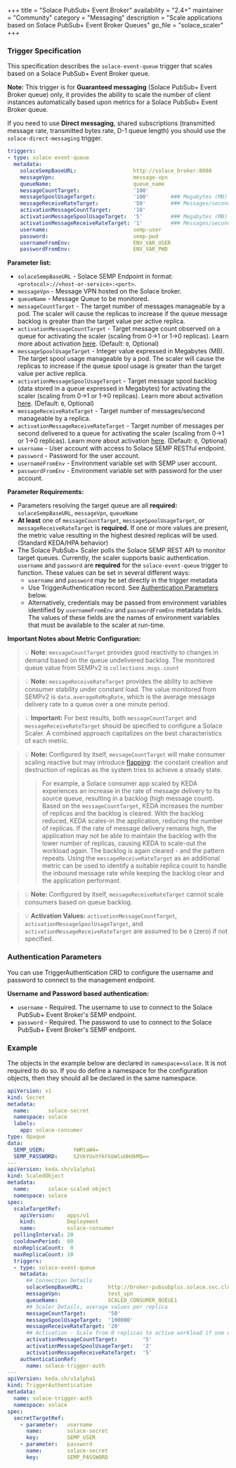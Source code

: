 +++
title = "Solace PubSub+ Event Broker"
availability = "2.4+"
maintainer = "Community"
category = "Messaging"
description = "Scale applications based on Solace PubSub+ Event Broker Queues"
go_file = "solace_scaler"
+++

### Trigger Specification

This specification describes the `solace-event-queue` trigger that scales based on a Solace PubSub+ Event Broker queue.

**Note:**
This trigger is for **Guaranteed messaging** (Solace PubSub+ Event Broker queue) only, it provides the ability to scale the number of client instances automatically based upon metrics for a Solace PubSub+ Event Broker queue.

If you need to use **Direct messaging**, shared subscriptions (transmitted message rate, transmitted bytes rate, D-1 queue length) you should use the `solace-direct-messaging` trigger.


```yaml
triggers:
- type: solace-event-queue
  metadata:
    solaceSempBaseURL:                  http://solace_broker:8080
    messageVpn:                         message-vpn
    queueName:                          queue_name
    messageCountTarget:                 '100'
    messageSpoolUsageTarget:            '100'       ### Megabytes (MB)
    messageReceiveRateTarget:           '50'        ### Messages/second over last 1 minute interval
    activationMessageCountTarget:       '10'
    activationMessageSpoolUsageTarget:  '5'         ### Megabytes (MB)
    activationMessageReceiveRateTarget: '1'         ### Messages/second over last 1 minute interval
    username:                           semp-user
    password:                           semp-pwd
    usernameFromEnv:                    ENV_VAR_USER
    passwordFromEnv:                    ENV_VAR_PWD
```

**Parameter list:**

- `solaceSempBaseURL` - Solace SEMP Endpoint in format: `<protocol>://<host-or-service>:<port>`.
- `messageVpn` - Message VPN hosted on the Solace broker.
- `queueName` - Message Queue to be monitored.
- `messageCountTarget` - The target number of messages manageable by a pod. The scaler will cause the replicas to increase if the queue message backlog is greater than the target value per active replica.
- `activationMessageCountTarget` - Target message count observed on a queue for activating the scaler (scaling from 0->1 or 1->0 replicas). Learn more about activation [here](./../concepts/scaling-deployments.md#activating-and-scaling-thresholds). (Default: `0`, Optional)
- `messageSpoolUsageTarget` - Integer value expressed in Megabytes (MB). The target spool usage manageable by a pod. The scaler will cause the replicas to increase if the queue spool usage is greater than the target value per active replica.
- `activationMessageSpoolUsageTarget` - Target message spool backlog (data stored in a queue expressed in Megabytes) for activating the scaler (scaling from 0->1 or 1->0 replicas). Learn more about activation [here](./../concepts/scaling-deployments.md#activating-and-scaling-thresholds). (Default: `0`, Optional)
- `messageReceiveRateTarget` - Target number of messages/second manageable by a replica.
- `activationMessageReceiveRateTarget` - Target number of messages per second delivered to a queue for activating the scaler (scaling from 0->1 or 1->0 replicas). Learn more about activation [here](./../concepts/scaling-deployments.md#activating-and-scaling-thresholds). (Default: `0`, Optional)
- `username` - User account with access to Solace SEMP RESTful endpoint.
- `password` - Password for the user account.
- `usernameFromEnv` - Environment variable set with SEMP user account.
- `passwordFromEnv` - Environment variable set with password for the user account.

**Parameter Requirements:**

- Parameters resolving the target queue are all **required:** `solaceSempBaseURL`, `messageVpn`, `queueName`
- **At least** one of `messageCountTarget`, `messageSpoolUsageTarget`, or `messageReceiveRateTarget` is **required.** If one or more values are present, the metric value resulting in the highest desired replicas will be used. (Standard KEDA/HPA behavior)
- The Solace PubSub+ Scaler polls the Solace SEMP REST API to monitor target queues. Currently, the scaler supports basic authentication. `username` and `password` are **required** for the `solace-event-queue` trigger to function. These values can be set in several different ways:
    - `username` and `password` may be set directly in the trigger metadata
    - Use TriggerAuthentication record. See [Authentication Parameters](#authentication-parameters) below.
    - Alternatively, credentials may be passed from environment variables identified by `usernameFromEnv` and `passwordFromEnv` metadata fields. The values of these fields are the names of environment variables that must be available to the scaler at run-time.

**Important Notes about Metric Configuration:**

> &#128161; **Note:** `messageCountTarget` provides good reactivity to changes in demand based on the queue undelivered backlog. The monitored queue value from SEMPv2 is `collections.msgs.count`

> &#128161; **Note:** `messageReceiveRateTarget` provides the ability to achieve consumer stability under constant load. The value monitored from SEMPv2 is `data.averageRxMsgRate`, which is the average message delivery rate to a queue over a one minute period.

> &#128161; **Important:** For best results, both `messageCountTarget` and `messageReceiveRateTarget` should be specified to configure a Solace Scaler. A combined approach capitalizes on the best characteristics of each metric.

> &#128161; **Note:** Configured by itself, `messageCountTarget` will make consumer scaling reactive but may introduce [flapping](https://kubernetes.io/docs/tasks/run-application/horizontal-pod-autoscale/#flapping): the constant creation and destruction of replicas as the system tries to achieve a steady state.
>> For example, a Solace consumer app scaled by KEDA experiences an increase in the rate of message delivery to its source queue, resulting in a backlog (high message count). Based on the `messageCountTarget`, KEDA increases the number of replicas and the backlog is cleared. With the backlog reduced, KEDA scales-in the application, reducing the number of replicas. If the rate of message delivery remains high, the application may not be able to maintain the backlog with the lower number of replicas, causing KEDA to scale-out the workload again. The backlog is again cleared - and the pattern repeats. Using the `messageReceiveRateTarget` as an additional metric can be used to identify a suitable replica count to handle the inbound message rate while keeping the backlog clear and the application performant.

> &#128161; **Note:** Configured by itself, `messageReceiveRateTarget` cannot scale consumers based on queue backlog.

> &#128161; **Activation Values:** `activationMessageCountTarget`, `activationMessageSpoolUsageTarget`, and `activationMessageReceiveRateTarget` are assumed to be `0` (zero) if not specified.

### Authentication Parameters

You can use TriggerAuthentication CRD to configure the username and password to connect to the management endpoint.

**Username and Password based authentication:**
- `username` - Required. The username to use to connect to the Solace PubSub+ Event Broker's SEMP endpoint.
- `password` - Required. The password to use to connect to the Solace PubSub+ Event Broker's SEMP endpoint.

### Example

The objects in the example below are declared in `namespace=solace`. It is not required to do so. If you do define a namespace for the configuration objects, then they should all be declared in the same namespace.

```yaml
apiVersion: v1
kind: Secret
metadata:
  name:      solace-secret
  namespace: solace
  labels:
    app: solace-consumer
type: Opaque
data:
  SEMP_USER:         YWRtaW4=
  SEMP_PASSWORD:     S2VkYUxhYkFkbWluUHdkMQ==
---
apiVersion: keda.sh/v1alpha1
kind: ScaledObject
metadata:
  name:      solace-scaled-object
  namespace: solace
spec:
  scaleTargetRef:
    apiVersion:    apps/v1
    kind:          Deployment
    name:          solace-consumer
  pollingInterval: 20
  cooldownPeriod:  60
  minReplicaCount:  0
  maxReplicaCount: 10
  triggers:
  - type: solace-event-queue
    metadata:
      ## Connection Details
      solaceSempBaseURL:        http://broker-pubsubplus.solace.svc.cluster.local:8080
      messageVpn:               test_vpn
      queueName:                SCALED_CONSUMER_QUEUE1
      ## Scaler Details, average values per replica
      messageCountTarget:       '50'
      messageSpoolUsageTarget:  '100000'
      messageReceiveRateTarget: '20'
      ## Activation - Scale from 0 replicas to active workload if one of the conditions is met
      activationMessageCountTarget:        '5'
      activationMessageSpoolUsageTarget:   '2'
      activationMessageReceiveRateTarget:  '5'
    authenticationRef:
      name: solace-trigger-auth
---
apiVersion: keda.sh/v1alpha1
kind: TriggerAuthentication
metadata:
  name: solace-trigger-auth
  namespace: solace
spec:
  secretTargetRef:
    - parameter:   username
      name:        solace-secret
      key:         SEMP_USER
    - parameter:   password
      name:        solace-secret
      key:         SEMP_PASSWORD
```
